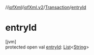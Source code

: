 //[iofXml](../../../index.md)/[iofXml.v2](../index.md)/[Transaction](index.md)/[entryId](entry-id.md)

# entryId

[jvm]\
protected open val [entryId](entry-id.md): [List](https://docs.oracle.com/javase/8/docs/api/java/util/List.html)<[String](https://docs.oracle.com/javase/8/docs/api/java/lang/String.html)>
